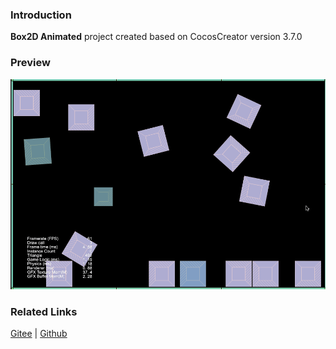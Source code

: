 ### Introduction
**Box2D Animated** project created based on CocosCreator version 3.7.0

### Preview
![image](../../../gif/202211/2022110331.gif)

### Related Links
[Gitee](https://gitee.com/mirrors_cocos-creator/cocos-example-physics/tree/v3.x/2d/box2d/assets/cases/example) | [Github](https://github.com/cocos/cocos-example-physics/tree/v3.x/2d/box2d/assets/cases/example)